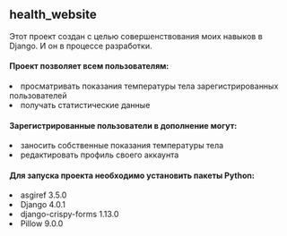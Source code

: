 <h2>health_website</h2>

Этот проект создан с целью совершенствования моих навыков в Django. И он в процессе разработки.

<h4>Проект позволяет всем пользователям:</h4>
    <li>просматривать показания температуры тела зарегистрированных пользователей</li>
    <li>получать статистические данные</li>
<h4>Зарегистрированные пользователи в дополнение могут:</h4>
    <li>заносить собственные показания температуры тела</li>
    <li>редактировать профиль своего аккаунта</li>
<h4>Для запуска проекта необходимо установить пакеты Python:</h4>
    <li>asgiref             3.5.0</li>
    <li>Django              4.0.1</li>
    <li>django-crispy-forms 1.13.0</li>
    <li>Pillow              9.0.0</li>